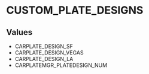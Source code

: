 # CUSTOM_PLATE_DESIGNS

## Values
* CARPLATE_DESIGN_SF
* CARPLATE_DESIGN_VEGAS
* CARPLATE_DESIGN_LA
* CARPLATEMGR_PLATEDESIGN_NUM